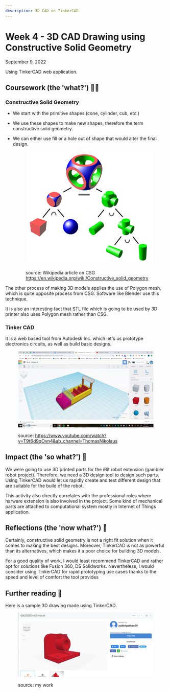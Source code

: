 ```yaml
---
description: 3D CAD on TinkerCAD
---
```


# Week 4 - 3D CAD Drawing using Constructive Solid Geometry

September 9, 2022

Using TinkerCAD web application.

## Coursework (the 'what?') 🤷‍♂️

### Constructive Solid Geometry

* We start with the primitive shapes (cone, cylinder, cub, etc.)
* We use these shapes to make new shapes, therefore the term constructive solid geometry.
*   We can either use fill or a hole out of shape that would alter the final design.

    <figure><img src="../.gitbook/assets/image (6).png" alt=""><figcaption><p>source: Wikipedia article on CSG <a href="https://en.wikipedia.org/wiki/Constructive_solid_geometry">https://en.wikipedia.org/wiki/Constructive_solid_geometry</a></p></figcaption></figure>

The other process of making 3D models applies the use of Polygon mesh, which is quite opposite process from CSG. Software like Blender use this technique.

It is also an interesting fact that STL file which is going to be used by 3D printer also uses Polygon mesh rather than CSG.

### **Tinker CAD**

It is a web based tool from Autodesk Inc. which let's us prototype electronics circuits, as well as build basic designs.

<figure><img src="../.gitbook/assets/image.png" alt=""><figcaption><p>source: <a href="https://www.youtube.com/watch?v=T9t6d9qOvn4&#x26;ab_channel=ThomasNikolaus">https://www.youtube.com/watch?v=T9t6d9qOvn4&#x26;ab_channel=ThomasNikolaus</a></p></figcaption></figure>

## Impact (the 'so what?') 🚀

We were going to use 3D printed parts for the iBit robot extension (gambler robot project). Therefore, we need a 3D design tool to design such parts. Using TinkerCAD would let us rapidly create and test different design that are suitable for the build of the robot.

This activity also directly correlates with the professional roles where harware extension is also involved in the project. Some kind of mechanical parts are attached to computational system mostly in Internet of Things application.

## Reflections (the 'now what?') 🤔

Certainly, constructive solid geometry is not a right fit solution when it comes to making the best designs. Moreover, TinkerCAD is not as powerful than its alternatives, which makes it a poor choice for building 3D models.

For a good quality of work, I would least recommend TinkerCAD and rather opt for solutions like Fusion 360, DS Solidworks. Nevertheless, I would consider using TinkerCAD for rapid prototyping use cases thanks to the speed and level of comfort the tool provides

## Further reading 📄

Here is a sample 3D drawing made using TinkerCAD.

<figure><img src="../.gitbook/assets/image (1).png" alt=""><figcaption><p>source: my work</p></figcaption></figure>
